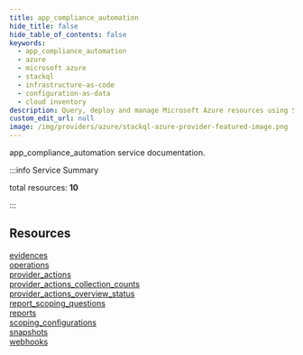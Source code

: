 ```yaml
---
title: app_compliance_automation
hide_title: false
hide_table_of_contents: false
keywords:
  - app_compliance_automation
  - azure
  - microsoft azure
  - stackql
  - infrastructure-as-code
  - configuration-as-data
  - cloud inventory
description: Query, deploy and manage Microsoft Azure resources using SQL
custom_edit_url: null
image: /img/providers/azure/stackql-azure-provider-featured-image.png
---
```


app_compliance_automation service documentation.

:::info Service Summary

<div class="row">
<div class="providerDocColumn">
<span>total resources:&nbsp;<b>10</b></span><br />
</div>
</div>

:::

## Resources
<div class="row">
<div class="providerDocColumn">
<a href="/providers/azure_extras/app_compliance_automation/evidences/">evidences</a><br />
<a href="/providers/azure_extras/app_compliance_automation/operations/">operations</a><br />
<a href="/providers/azure_extras/app_compliance_automation/provider_actions/">provider_actions</a><br />
<a href="/providers/azure_extras/app_compliance_automation/provider_actions_collection_counts/">provider_actions_collection_counts</a><br />
<a href="/providers/azure_extras/app_compliance_automation/provider_actions_overview_status/">provider_actions_overview_status</a>
</div>
<div class="providerDocColumn">
<a href="/providers/azure_extras/app_compliance_automation/report_scoping_questions/">report_scoping_questions</a><br />
<a href="/providers/azure_extras/app_compliance_automation/reports/">reports</a><br />
<a href="/providers/azure_extras/app_compliance_automation/scoping_configurations/">scoping_configurations</a><br />
<a href="/providers/azure_extras/app_compliance_automation/snapshots/">snapshots</a><br />
<a href="/providers/azure_extras/app_compliance_automation/webhooks/">webhooks</a>
</div>
</div>
